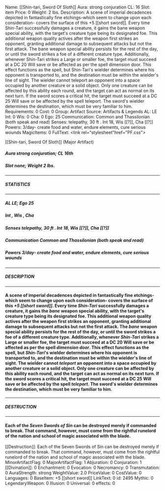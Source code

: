 Name: [[Shin-tari, Sword Of Sloth]]
Aura: strong conjuration
CL: 16
Slot: item
Price: 0
Weight: 2 lbs.
Description: A scene of imperial decadences depicted in fantastically fine etchings-which seem to change upon each consideration- covers the surface of this +5 [[short sword]]. Every time Shin-Tari successfully damages a creature, it gains the bane weapon special ability, with the target's creature type being its designated foe. This additional weapon quality actives after the weapon first strikes an opponent, granting additional damage to subsequent attacks but not the first attack. The bane weapon special ability persists for the rest of the day, or until the sword strikes a foe of a different creature type. Additionally, whenever Shin-Tari strikes a Large or smaller foe, the target must succeed at a DC 20 Will save or be affected as per the spell dimension door. This effect functions as the spell, but Shin-Tari's wielder determines where his opponent is transported to, and the destination must be within the wielder's line of sight. The wielder cannot teleport an opponent into a space occupied by another creature or a solid object. Only one creature can be affected by this ability each round, and the target can act as normal on its next turn. If the sword scores a critical hit, the target must succeed at a DC 25 Will save or be affected by the spell teleport. The sword's wielder determines the destination, which must be very familiar to him.
Requirements: 0
Cost: 0
Group: Artifact
Source: Artifacts & Legends
AL: LE
Int: 0
Wis: 0
Cha: 0
Ego: 25
Communication: Common and Thassilonian (both speak and read)
Senses: telepathy, 30 ft . Int 18, Wis [[?]], Cha [[?]]
Powers: 3/day- create food and water, endure elements, cure serious wounds
MagicItems: 0
FullText: <link rel="stylesheet"href="PF.css"><div class="heading"><p class="alignleft">[[Shin-tari, Sword Of Sloth]] (Major Artifact)</p><div style="clear: both;"></div></div><div><h5><b>Aura </b>strong conjuration; <b>CL </b>16th</h5><h5><b>Slot </b>none; <b>Weight </b>2 lbs.</h5></div><hr/><div><h5><b>STATISTICS</b></h5></div><hr/><div><h5><b>AL </b>LE; <b>Ego </b>25</h5><h5><b>Int </b>, <b>Wis </b>, <b>Cha </b></h5><h5><b>Senses </b>telepathy, 30 ft . Int 18, Wis [[?]], Cha [[?]]</h5><h5><b>Communication </b>Common and Thassilonian (both speak and read)</h5><h5><b>Powers </b>3/day- create food and water, endure elements, cure serious wounds</h5></div><hr/><div><h5><b>DESCRIPTION</b></h5></div><hr/><div><h4><p>A scene of imperial decadences depicted in fantastically fine etchings-which seem to change upon each consideration- covers the surface of this <i>+5 [[short sword]]</i>. Every time <i>Shin-Tari</i> successfully damages a creature, it gains the <i>bane</i> weapon special ability, with the target's creature type being its designated foe. This additional weapon quality actives after the weapon first strikes an opponent, granting additional damage to subsequent attacks but not the first attack. The <i>bane</i> weapon special ability persists for the rest of the day, or until the sword strikes a foe of a different creature type. Additionally, whenever <i>Shin-Tari</i> strikes a Large or smaller foe, the target must succeed at a DC 20 Will save or be affected as per the spell <i>dimension door</i>. This effect functions as the spell, but <i>Shin-Tari</i>'s wielder determines where his opponent is transported to, and the destination must be within the wielder's line of sight. The wielder cannot <i>teleport</i> an opponent into a space occupied by another creature or a solid object. Only one creature can be affected by this ability each round, and the target can act as normal on its next turn. If the sword scores a critical hit, the target must succeed at a DC 25 Will save or be affected by the spell <i>teleport</i>. The sword's wielder determines the destination, which must be very familiar to him.</p></h4></div><hr/><div><h5><b>DESTRUCTION</b></h5></div><hr/><div><h4><p>Each of the <i>Seven Swords of Sin</i> can be destroyed merely if commanded to break. That command, however, must come from the rightful runelord of the nation and school of magic associated with the blade.</p></h4></div>
[[Destruction]]: Each of the Seven Swords of Sin can be destroyed merely if commanded to break. That command, however, must come from the rightful runelord of the nation and school of magic associated with the blade.
MinorArtifactFlag: 0
MajorArtifactFlag: 1
Abjuration: 0
Conjuration: 1
[[Divination]]: 0
Enchantment: 0
Evocation: 0
Necromancy: 0
Transmutation: 0
AuraStrength: strong
WeightValue: 2.0
PriceValue: 0
CostValue: 0
Languages: 0
BaseItem: +5 [[short sword]]
LinkText: 0
id: 2495
Mythic: 0
LegendaryWeapon: 0
Illusion: 0
Universal: 0
effects: 0
